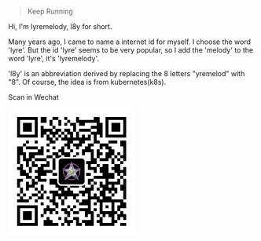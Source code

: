 
> Keep Running

Hi, I'm lyremelody, l8y for short.

Many years ago, I came to name a internet id for myself. 
I choose the word 'lyre'. But the id 'lyre' seems to be very popular, so I add the 'melody' to the word 'lyre', it's 'lyremelody'.

'l8y' is an abbreviation derived by replacing the 8 letters "yremelod" with "8".
Of course, the idea is from kubernetes(k8s).

Scan in Wechat

![](/img/in-post/weixin/qrcode_for_gh_258.jpg)

